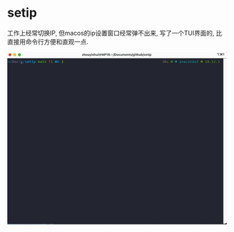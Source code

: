 # setip

工作上经常切换IP, 但macos的ip设置窗口经常弹不出来, 写了一个TUI界面的, 比直接用命令行方便和直观一点.



![screenshot](https://github.com/yinhui1984/setip/blob/3abba4388b29c8b253a2697c31a3fb780a58eb0d/screenshot.gif?raw=true)

